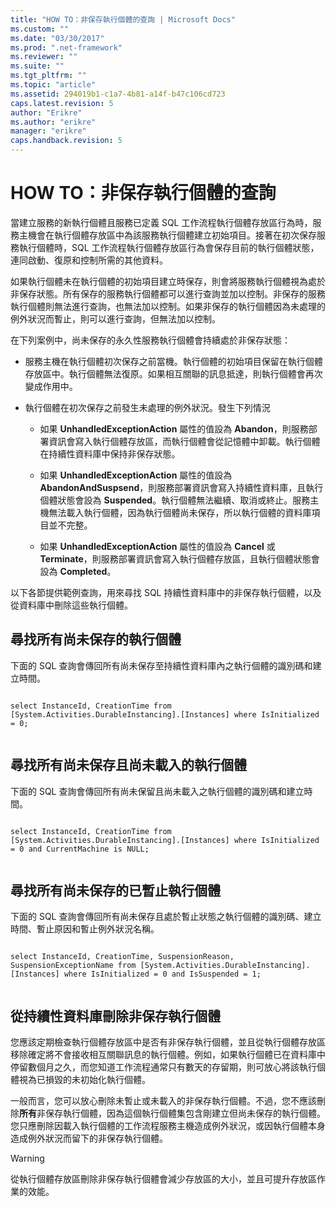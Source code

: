```yaml
---
title: "HOW TO：非保存執行個體的查詢 | Microsoft Docs"
ms.custom: ""
ms.date: "03/30/2017"
ms.prod: ".net-framework"
ms.reviewer: ""
ms.suite: ""
ms.tgt_pltfrm: ""
ms.topic: "article"
ms.assetid: 294019b1-c1a7-4b81-a14f-b47c106cd723
caps.latest.revision: 5
author: "Erikre"
ms.author: "erikre"
manager: "erikre"
caps.handback.revision: 5
---
```

# HOW TO：非保存執行個體的查詢
當建立服務的新執行個體且服務已定義 SQL 工作流程執行個體存放區行為時，服務主機會在執行個體存放區中為該服務執行個體建立初始項目。接著在初次保存服務執行個體時，SQL 工作流程執行個體存放區行為會保存目前的執行個體狀態，連同啟動、復原和控制所需的其他資料。  
  
 如果執行個體未在執行個體的初始項目建立時保存，則會將服務執行個體視為處於非保存狀態。所有保存的服務執行個體都可以進行查詢並加以控制。非保存的服務執行個體則無法進行查詢，也無法加以控制。如果非保存的執行個體因為未處理的例外狀況而暫止，則可以進行查詢，但無法加以控制。  
  
 在下列案例中，尚未保存的永久性服務執行個體會持續處於非保存狀態：  
  
-   服務主機在執行個體初次保存之前當機。執行個體的初始項目保留在執行個體存放區中。執行個體無法復原。如果相互關聯的訊息抵達，則執行個體會再次變成作用中。  
  
-   執行個體在初次保存之前發生未處理的例外狀況。發生下列情況  
  
    -   如果 **UnhandledExceptionAction** 屬性的值設為 **Abandon**，則服務部署資訊會寫入執行個體存放區，而執行個體會從記憶體中卸載。執行個體在持續性資料庫中保持非保存狀態。  
  
    -   如果 **UnhandledExceptionAction** 屬性的值設為 **AbandonAndSuspsend**，則服務部署資訊會寫入持續性資料庫，且執行個體狀態會設為 **Suspended**。執行個體無法繼續、取消或終止。服務主機無法載入執行個體，因為執行個體尚未保存，所以執行個體的資料庫項目並不完整。  
  
    -   如果 **UnhandledExceptionAction** 屬性的值設為 **Cancel** 或 **Terminate**，則服務部署資訊會寫入執行個體存放區，且執行個體狀態會設為 **Completed**。  
  
 以下各節提供範例查詢，用來尋找 SQL 持續性資料庫中的非保存執行個體，以及從資料庫中刪除這些執行個體。  
  
## 尋找所有尚未保存的執行個體  
 下面的 SQL 查詢會傳回所有尚未保存至持續性資料庫內之執行個體的識別碼和建立時間。  
  
```  
  
select InstanceId, CreationTime from [System.Activities.DurableInstancing].[Instances] where IsInitialized = 0;  
  
```  
  
## 尋找所有尚未保存且尚未載入的執行個體  
 下面的 SQL 查詢會傳回所有尚未保留且尚未載入之執行個體的識別碼和建立時間。  
  
```  
  
select InstanceId, CreationTime from [System.Activities.DurableInstancing].[Instances] where IsInitialized = 0 and CurrentMachine is NULL;  
  
```  
  
## 尋找所有尚未保存的已暫止執行個體  
 下面的 SQL 查詢會傳回所有尚未保存且處於暫止狀態之執行個體的識別碼、建立時間、暫止原因和暫止例外狀況名稱。  
  
```  
  
select InstanceId, CreationTime, SuspensionReason, SuspensionExceptionName from [System.Activities.DurableInstancing].[Instances] where IsInitialized = 0 and IsSuspended = 1;  
  
```  
  
## 從持續性資料庫刪除非保存執行個體  
 您應該定期檢查執行個體存放區中是否有非保存執行個體，並且從執行個體存放區移除確定將不會接收相互關聯訊息的執行個體。例如，如果執行個體已在資料庫中停留數個月之久，而您知道工作流程通常只有數天的存留期，則可放心將該執行個體視為已損毀的未初始化執行個體。  
  
 一般而言，您可以放心刪除未暫止或未載入的非保存執行個體。不過，您不應該刪除**所有**非保存執行個體，因為這個執行個體集包含剛建立但尚未保存的執行個體。您只應刪除因載入執行個體的工作流程服務主機造成例外狀況，或因執行個體本身造成例外狀況而留下的非保存執行個體。  
  
> [!WARNING]
>  從執行個體存放區刪除非保存執行個體會減少存放區的大小，並且可提升存放區作業的效能。